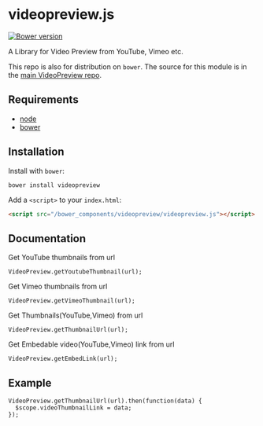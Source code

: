 videopreview.js
===============
[![Bower version](https://badge.fury.io/bo/videopreview.svg)](http://badge.fury.io/bo/videopreview)

A Library for Video Preview from YouTube, Vimeo etc.

This repo is also for distribution on `bower`. The source for this module is in the
[main VideoPreview repo](https://github.com/videopreview/videopreview.js).

## Requirements

* [node](http://nodejs.org) 
* [bower](https://github.com/bower/bower) 

## Installation

Install with `bower`:

```shell
bower install videopreview
```

Add a `<script>` to your `index.html`:

```html
<script src="/bower_components/videopreview/videopreview.js"></script>
```
## Documentation

Get YouTube thumbnails from url
```
VideoPreview.getYoutubeThumbnail(url);
```

Get Vimeo thumbnails from url
```
VideoPreview.getVimeoThumbnail(url);
```

Get Thumbnails(YouTube,Vimeo) from url
```
VideoPreview.getThumbnailUrl(url);
```

Get Embedable video(YouTube,Vimeo) link from url
```
VideoPreview.getEmbedLink(url);
```

## Example

```
VideoPreview.getThumbnailUrl(url).then(function(data) {
  $scope.videoThumbnailLink = data;
});
```
